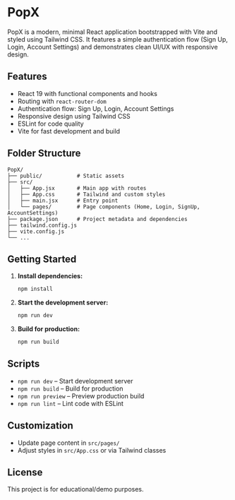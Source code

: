 # PopX

PopX is a modern, minimal React application bootstrapped with Vite and styled using Tailwind CSS. It features a simple authentication flow (Sign Up, Login, Account Settings) and demonstrates clean UI/UX with responsive design.

## Features
- React 19 with functional components and hooks
- Routing with `react-router-dom`
- Authentication flow: Sign Up, Login, Account Settings
- Responsive design using Tailwind CSS
- ESLint for code quality
- Vite for fast development and build

## Folder Structure
```
PopX/
├── public/           # Static assets
├── src/
│   ├── App.jsx       # Main app with routes
│   ├── App.css       # Tailwind and custom styles
│   ├── main.jsx      # Entry point
│   └── pages/        # Page components (Home, Login, SignUp, AccountSettings)
├── package.json      # Project metadata and dependencies
├── tailwind.config.js
├── vite.config.js
└── ...
```

## Getting Started
1. **Install dependencies:**
   ```powershell
   npm install
   ```
2. **Start the development server:**
   ```powershell
   npm run dev
   ```
3. **Build for production:**
   ```powershell
   npm run build
   ```

## Scripts
- `npm run dev` – Start development server
- `npm run build` – Build for production
- `npm run preview` – Preview production build
- `npm run lint` – Lint code with ESLint

## Customization
- Update page content in `src/pages/`
- Adjust styles in `src/App.css` or via Tailwind classes

## License
This project is for educational/demo purposes.
